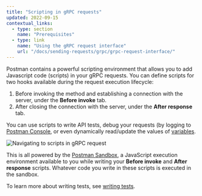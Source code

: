 ```yaml
---
title: "Scripting in gRPC requests"
updated: 2022-09-15
contextual_links:
  - type: section
    name: "Prerequisites"
  - type: link
    name: "Using the gRPC request interface"
    url: "/docs/sending-requests/grpc/grpc-request-interface/"
---
```


Postman contains a powerful scripting environment that allows you to add Javascript code (scripts) in your gRPC requests. You can define scripts for two hooks available during the request execution lifecycle:

1. Before invoking the method and establishing a connection with the server, under the **Before invoke** tab.
2. After closing the connection with the server, under the **After response** tab.

You can use scripts to write API tests, debug your requests (by logging to [Postman Console](/docs/sending-requests/troubleshooting-api-requests/), or even dynamically read/update the values of [variables](/docs/sending-requests/variables/).

<img src="https://assets.postman.com/postman-labs-docs/grpc-docs/writing-scripts/navigating-to-grpc-scripts.gif" alt="Navigating to scripts in gRPC request"> <!--TODO: replace with Postman echo service shown -->

This is all powered by the [Postman Sandbox](/docs/sending-requests/grpc/postman-sandbox-api/), a JavaScript execution environment available to you while writing your **Before invoke** and **After response** scripts. Whatever code you write in these scripts is executed in the sandbox.

To learn more about writing tests, see [writing tests](/docs/writing-scripts/test-scripts/).

